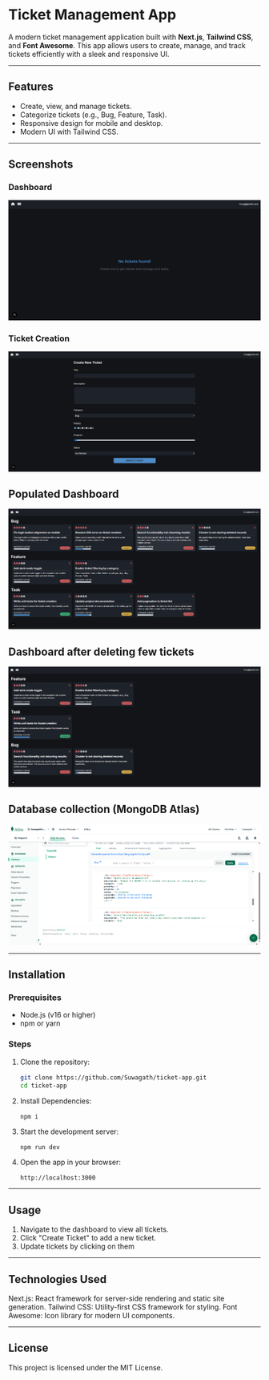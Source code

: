 # Ticket Management App

A modern ticket management application built with **Next.js**, **Tailwind CSS**, and **Font Awesome**. This app allows users to create, manage, and track tickets efficiently with a sleek and responsive UI.

---

## Features
- Create, view, and manage tickets.
- Categorize tickets (e.g., Bug, Feature, Task).
- Responsive design for mobile and desktop.
- Modern UI with Tailwind CSS.

---

## Screenshots
### Dashboard
![Dashboard Screenshot](https://github.com/Suwagath/ticket-app/blob/a9b04586dabca2ef8f2ef7ca84206ee50aafb504/screenshots/dashboard_empty.png)

### Ticket Creation
![Ticket Creation Screenshot](https://github.com/Suwagath/ticket-app/blob/a9b04586dabca2ef8f2ef7ca84206ee50aafb504/screenshots/create_new_ticket.png)

## Populated Dashboard
![Populated Dashboard Screenshot](https://github.com/Suwagath/ticket-app/blob/a9b04586dabca2ef8f2ef7ca84206ee50aafb504/screenshots/populated_dashboard.png)

## Dashboard after deleting few tickets
![Dashboard with few Tickets Screenshot](https://github.com/Suwagath/ticket-app/blob/a9b04586dabca2ef8f2ef7ca84206ee50aafb504/screenshots/dashboard_after_deleting_few_tickets.png)

## Database collection (MongoDB Atlas)
![Database Collection Screenshot](https://github.com/Suwagath/ticket-app/blob/a9b04586dabca2ef8f2ef7ca84206ee50aafb504/screenshots/mongod_db_atls.png)

---

## Installation

### Prerequisites
- Node.js (v16 or higher)
- npm or yarn

### Steps
1. Clone the repository:
   ```bash
   git clone https://github.com/Suwagath/ticket-app.git
   cd ticket-app
   ```
2. Install Dependencies:
   ```
   npm i
   ```
3. Start the development server:
   ```
   npm run dev
   ```
4. Open the app in your browser:
   ```
   http://localhost:3000
   ```
   
---

## Usage
1. Navigate to the dashboard to view all tickets.
2. Click "Create Ticket" to add a new ticket.
3. Update tickets by clicking on them

---

## Technologies Used
Next.js: React framework for server-side rendering and static site generation.
Tailwind CSS: Utility-first CSS framework for styling.
Font Awesome: Icon library for modern UI components.

---

## License
This project is licensed under the MIT License.
